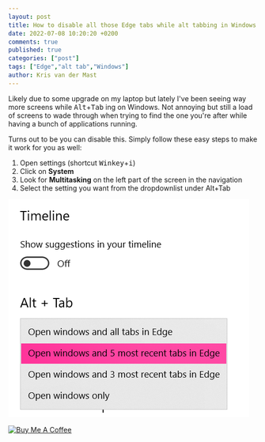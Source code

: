 ```yaml
---
layout: post
title: How to disable all those Edge tabs while alt tabbing in Windows
date: 2022-07-08 10:20:20 +0200
comments: true
published: true
categories: ["post"]
tags: ["Edge","alt tab","Windows"]
author: Kris van der Mast
---
```

Likely due to some upgrade on my laptop but lately I've been seeing way more screens while <kbd>Alt</kbd>+<kbd>Tab</kbd> ing on Windows. Not annoying but still a load of screens to wade through when trying to find the one you're after while having a bunch of applications running.  

Turns out to be you can disable this. Simply follow these easy steps to make it work for you as well:

1. Open settings (shortcut <kbd>Winkey</kbd>+<kbd>i</kbd>)
2. Click on __System__
3. Look for __Multitasking__ on the left part of the screen in the navigation
4. Select the setting you want from the dropdownlist under Alt+Tab  

![Show recent tabs of Edge in Windows timeline][1]

<a href="https://www.buymeacoffee.com/KrisvanderMast" target="_blank"><img src="https://cdn.buymeacoffee.com/buttons/v2/default-yellow.png" alt="Buy Me A Coffee" style="height: 60px !important;width: 217px !important;" ></a>

[1]: /images/Windows_timeline_alt_tab_edge_tabs.png
